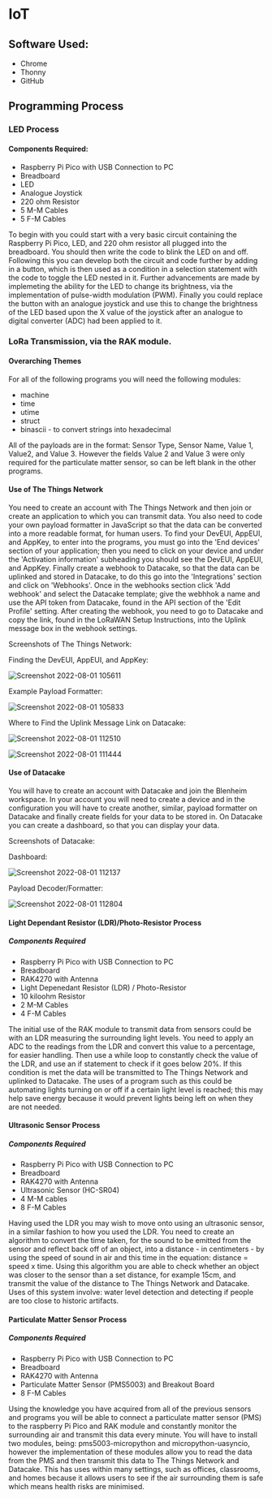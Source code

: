# IoT

## Software Used:

- Chrome
- Thonny
- GitHub

## Programming Process

### LED Process

#### Components Required:

- Raspberry Pi Pico with USB Connection to PC
- Breadboard
- LED
- Analogue Joystick
- 220 ohm Resistor
- 5 M-M Cables
- 5 F-M Cables

To begin with you could start with a very basic circuit containing the Raspberry Pi Pico, LED, and 220 ohm resistor all plugged into the breadboard. You should then write the code to blink the LED on and off. Following this you can develop both the circuit and code further by adding in a button, which is then used as a condition in a selection statement with the code to toggle the LED nested in it. Further advancements are made by implemeting the ability for the LED to change its brightness, via the implementation of pulse-width modulation (PWM). Finally you could replace the button with an analogue joystick and use this to change the brightness of the LED based upon the X value of the joystick after an analogue to digital converter (ADC) had been applied to it.

### LoRa Transmission, via the RAK module.

#### Overarching Themes

For all of the following programs you will need the following modules:

- machine
- time
- utime
- struct
- binascii - to convert strings into hexadecimal

All of the payloads are in the format: Sensor Type, Sensor Name, Value 1, Value2, and Value 3. However the fields Value 2 and Value 3 were only required for the particulate matter sensor, so can be left blank in the other programs.

#### Use of The Things Network

You need to create an account with The Things Network and then join or create an application to which you can transmit data. You also need to code your own payload formatter in JavaScript so that the data can be converted into a more readable format, for human users. To find your DevEUI, AppEUI, and AppKey, to enter into the programs, you must go into the 'End devices' section of your application; then you need to click on your device and under the 'Activation information' subheading you should see the DevEUI, AppEUI, and AppKey. Finally create a webhook to Datacake, so that the data can be uplinked and stored in Datacake, to do this go into the 'Integrations' section and click on 'Webhooks'. Once in the webhooks section click 'Add webhook' and select the Datacake template; give the webhhok a name and use the API token from Datacake, found in the API section of the 'Edit Profile' setting. After creating the webhook, you need to go to Datacake and copy the link, found in the LoRaWAN Setup Instructions, into the Uplink message box in the webhook settings.

Screenshots of The Things Network:

Finding the DevEUI, AppEUI, and AppKey:

![Screenshot 2022-08-01 105611](https://user-images.githubusercontent.com/109732245/182123652-d956e4b8-fbfd-4d87-8268-1736bf962005.png)

Example Payload Formatter:

![Screenshot 2022-08-01 105833](https://user-images.githubusercontent.com/109732245/182123975-8e80b21a-268b-4a50-9dc2-61327d6acdfb.png)

Where to Find the Uplink Message Link on Datacake:

![Screenshot 2022-08-01 112510](https://user-images.githubusercontent.com/109732245/182128801-4c27dcf1-7d50-4db8-917f-01eae9bc8058.png)

![Screenshot 2022-08-01 111444](https://user-images.githubusercontent.com/109732245/182127271-b5bc7ade-e82e-482e-9939-9554960cc151.png)

#### Use of Datacake

You will have to create an account with Datacake and join the Blenheim workspace. In your account you will need to create a device and in the configuration you will have to create another, similar, payload formatter on Datacake and finally create fields for your data to be stored in. On Datacake you can create a dashboard, so that you can display your data.

Screenshots of Datacake:

Dashboard:

![Screenshot 2022-08-01 112137](https://user-images.githubusercontent.com/109732245/182128087-429625f5-2af7-4728-bcae-83f92e51b094.png)

Payload Decoder/Formatter:

![Screenshot 2022-08-01 112804](https://user-images.githubusercontent.com/109732245/182129130-87980809-1667-4630-9c97-3ca626f27717.png)

#### Light Dependant Resistor (LDR)/Photo-Resistor Process

##### Components Required

- Raspberry Pi Pico with USB Connection to PC
- Breadboard
- RAK4270 with Antenna
- Light Depenedant Resistor (LDR) / Photo-Resistor
- 10 kiloohm Resistor
- 2 M-M Cables
- 4 F-M Cables

The initial use of the RAK module to transmit data from sensors could be with an LDR measuring the surrounding light levels. You need to apply an ADC to the readings from the LDR and convert this value to a percentage, for easier handling. Then use a while loop to constantly check the value of the LDR, and use an if statement to check if it goes below 20%. If this condition is met the data will be transmitted to The Things Network and uplinked to Datacake. The uses of a program such as this could be automating lights turning on or off if a certain light level is reached; this may help save energy because it would prevent lights being left on when they are not needed.

#### Ultrasonic Sensor Process

##### Components Required

- Raspberry Pi Pico with USB Connection to PC
- Breadboard
- RAK4270 with Antenna
- Ultrasonic Sensor (HC-SR04)
- 4 M-M cables
- 8 F-M Cables

Having used the LDR you may wish to move onto using an ultrasonic sensor, in a similar fashion to how you used the LDR. You need to create an algorithm to convert the time taken, for the sound to be emitted from the sensor and reflect back off of an object, into a distance - in centimeters - by using the speed of sound in air and this time in the equation: distance = speed x time. Using this algorithm you are able to check whether an object was closer to the sensor than a set distance, for example 15cm, and transmit the value of the distance to The Things Network and Datacake. Uses of this system involve: water level detection and detecting if people are too close to historic artifacts.

#### Particulate Matter Sensor Process

##### Components Required

- Raspberry Pi Pico with USB Connection to PC
- Breadboard
- RAK4270 with Antenna
- Particulate Matter Sensor (PMS5003) and Breakout Board
- 8 F-M Cables

Using the knowledge you have acquired from all of the previous sensors and programs you will be able to connect a particulate matter sensor (PMS) to the raspberry Pi Pico and RAK module and constantly monitor the surrounding air and transmit this data every minute. You will have to install two modules, being: pms5003-micropython and micropython-uasyncio, however the implementation of these modules allow you to read the data from the PMS and then transmit this data to The Things Network and Datacake. This has uses within many settings, such as offices, classrooms, and homes because it allows users to see if the air surrounding them is safe which means health risks are minimised.
